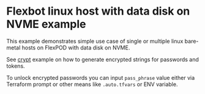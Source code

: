 # Flexbot linux host with data disk on NVME example

This example demonstrates simple use case of single or multiple linux bare-metal hosts on FlexPOD with data disk on NVME.

See [crypt](../crypt) example on how to generate encrypted strings for passwords and tokens.

To unlock encrypted passwords you can input `pass_phrase` value either via Terraform prompt
or other means like `.auto.tfvars` or ENV variable.
